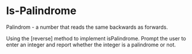 # Is-Palindrome
Palindrom - a number that reads the same backwards as forwards. 
<p> Using the [reverse] method to implement isPalindrome. Prompt the user to enter an integer and report whether the integer is a palindrome or not.</p>
